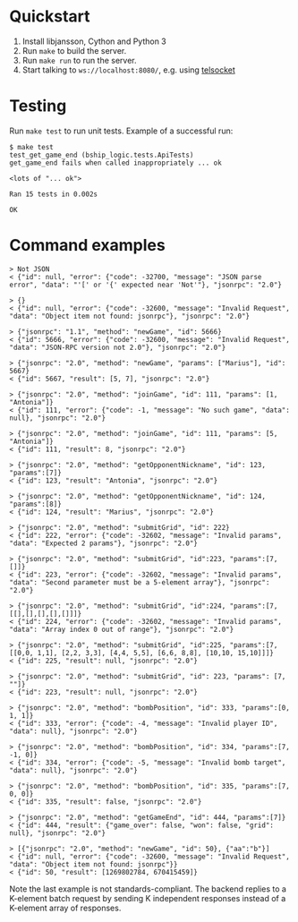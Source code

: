 # Quickstart

1. Install libjansson, Cython and Python 3
2. Run `make` to build the server.
3. Run `make run` to run the server.
4. Start talking to `ws://localhost:8080/`, e.g. using [telsocket](http://telsocket.org/)

# Testing

Run `make test` to run unit tests. Example of a successful run:

	$ make test
	test_get_game_end (bship_logic.tests.ApiTests)
	get_game_end fails when called inappropriately ... ok

	<lots of "... ok">

	Ran 15 tests in 0.002s

	OK

# Command examples
    > Not JSON
    < {"id": null, "error": {"code": -32700, "message": "JSON parse error", "data": "'[' or '{' expected near 'Not'"}, "jsonrpc": "2.0"}

    > {}
    < {"id": null, "error": {"code": -32600, "message": "Invalid Request", "data": "Object item not found: jsonrpc"}, "jsonrpc": "2.0"}

    > {"jsonrpc": "1.1", "method": "newGame", "id": 5666}
    < {"id": 5666, "error": {"code": -32600, "message": "Invalid Request", "data": "JSON-RPC version not 2.0"}, "jsonrpc": "2.0"}

    > {"jsonrpc": "2.0", "method": "newGame", "params": ["Marius"], "id": 5667}
    < {"id": 5667, "result": [5, 7], "jsonrpc": "2.0"}

    > {"jsonrpc": "2.0", "method": "joinGame", "id": 111, "params": [1, "Antonia"]}
    < {"id": 111, "error": {"code": -1, "message": "No such game", "data": null}, "jsonrpc": "2.0"}

    > {"jsonrpc": "2.0", "method": "joinGame", "id": 111, "params": [5, "Antonia"]}
    < {"id": 111, "result": 8, "jsonrpc": "2.0"}

    > {"jsonrpc": "2.0", "method": "getOpponentNickname", "id": 123, "params":[7]}
    < {"id": 123, "result": "Antonia", "jsonrpc": "2.0"}

    > {"jsonrpc": "2.0", "method": "getOpponentNickname", "id": 124, "params":[8]}
    < {"id": 124, "result": "Marius", "jsonrpc": "2.0"}

    > {"jsonrpc": "2.0", "method": "submitGrid", "id": 222}
    < {"id": 222, "error": {"code": -32602, "message": "Invalid params", "data": "Expected 2 params"}, "jsonrpc": "2.0"}

    > {"jsonrpc": "2.0", "method": "submitGrid", "id":223, "params":[7, []]}
    < {"id": 223, "error": {"code": -32602, "message": "Invalid params", "data": "Second parameter must be a 5-element array"}, "jsonrpc": "2.0"}

    > {"jsonrpc": "2.0", "method": "submitGrid", "id":224, "params":[7, [[],[],[],[],[]]]}
    < {"id": 224, "error": {"code": -32602, "message": "Invalid params", "data": "Array index 0 out of range"}, "jsonrpc": "2.0"}

    > {"jsonrpc": "2.0", "method": "submitGrid", "id":225, "params":[7, [[0,0, 1,1], [2,2, 3,3], [4,4, 5,5], [6,6, 8,8], [10,10, 15,10]]]}
    < {"id": 225, "result": null, "jsonrpc": "2.0"}

    > {"jsonrpc": "2.0", "method": "submitGrid", "id": 223, "params": [7, ""]}
    < {"id": 223, "result": null, "jsonrpc": "2.0"}

    > {"jsonrpc": "2.0", "method": "bombPosition", "id": 333, "params":[0, 1, 1]}
    < {"id": 333, "error": {"code": -4, "message": "Invalid player ID", "data": null}, "jsonrpc": "2.0"}

    > {"jsonrpc": "2.0", "method": "bombPosition", "id": 334, "params":[7, -1, 0]}
    < {"id": 334, "error": {"code": -5, "message": "Invalid bomb target", "data": null}, "jsonrpc": "2.0"}

    > {"jsonrpc": "2.0", "method": "bombPosition", "id": 335, "params":[7, 0, 0]}
    < {"id": 335, "result": false, "jsonrpc": "2.0"}

    > {"jsonrpc": "2.0", "method": "getGameEnd", "id": 444, "params":[7]}
    < {"id": 444, "result": {"game_over": false, "won": false, "grid": null}, "jsonrpc": "2.0"}

    > [{"jsonrpc": "2.0", "method": "newGame", "id": 50}, {"aa":"b"}]
    < {"id": null, "error": {"code": -32600, "message": "Invalid Request", "data": "Object item not found: jsonrpc"}}
    < {"id": 50, "result": [1269802784, 670415459]}

Note the last example is not standards-compliant. The backend replies
to a K-element batch request by sending K independent responses
instead of a K-element array of responses.
